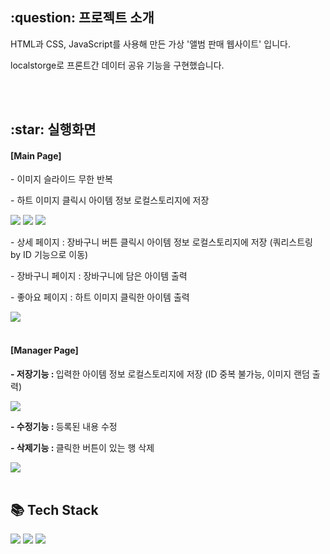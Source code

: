<h2>:question: 프로젝트 소개</h2>
<p>HTML과 CSS, JavaScript를 사용해 만든 가상 '앨범 판매 웹사이트' 입니다.</p>
<p>localstorge로 프론트간 데이터 공유 기능을 구현했습니다.</p>
<br /><br />


<h2>:star: 실행화면</h2>
<h4>[Main Page]</h4>
<p>- 이미지 슬라이드 무한 반복</p>
<p>- 하트 이미지 클릭시 아이템 정보 로컬스토리지에 저장</p>
<img src="https://github.com/user-attachments/assets/80019cc0-e818-47a6-97bf-b32bf0cf6226">
<img src="https://github.com/user-attachments/assets/97fa766a-b789-4632-8398-813dbe281223">
<img src="https://github.com/user-attachments/assets/ef4be41b-0dc1-4aa0-b8aa-e6d07b8af4ed">
<br />
<p>- 상세 페이지 : 장바구니 버튼 클릭시 아이템 정보 로컬스토리지에 저장 (쿼리스트링 by ID 기능으로 이동) </p>
<p>- 장바구니 페이지 : 장바구니에 담은 아이템 출력</p>
<p>- 좋아요 페이지 : 하트 이미지 클릭한 아이템 출력</p>
<img src="https://github.com/user-attachments/assets/f2ed255a-d65f-425c-b2e2-8f4b79979996">
<br /><br />

<h4>[Manager Page]</h4>
<p><b>- 저장기능 : </b> 입력한 아이템 정보 로컬스토리지에 저장 (ID 중복 불가능, 이미지 랜덤 출력)</p>
<img src="https://github.com/user-attachments/assets/3713b072-e463-4501-be7b-6116cc67dc37"><br />
<p><b>- 수정기능 : </b> 등록된 내용 수정</p>
<p><b>- 삭제기능 : </b> 클릭한 버튼이 있는 행 삭제</p>
<img src="https://github.com/user-attachments/assets/a277df56-6e25-456e-abb2-1acf1c31d0cc">
<br /><br />


<h2>📚 Tech Stack</h2>
<div>
  <img src="https://img.shields.io/badge/HTML5-E34F26?style=flat&logo=HTML5&logoColor=white" />
  <img src="https://img.shields.io/badge/CSS3-1572B6?style=flat&logo=CSS3&logoColor=white" />
  <img src="https://img.shields.io/badge/JavaScript-F7DF1E?style=flat&logo=JavaScript&logoColor=white" />
</div>
